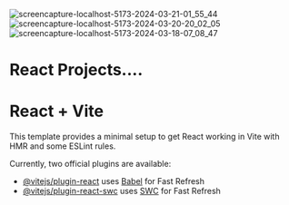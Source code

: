 ![screencapture-localhost-5173-2024-03-21-01_55_44](https://github.com/kashifjhanjaria/React-Project-Series-..-Season-One/assets/35094497/7824450f-0d60-4bb9-88f0-88ccb10285cd)
![screencapture-localhost-5173-2024-03-20-20_02_05](https://github.com/kashifjhanjaria/React-Project-Series-..-Season-One/assets/35094497/7f08953f-9dd6-43e6-83e1-1ed7dced3209)
![screencapture-localhost-5173-2024-03-18-07_08_47](https://github.com/kashifjhanjaria/React-Project-Series-..-Season-One/assets/35094497/493b7aac-21c5-4b05-a776-c71e40458d25)
# React Projects....
# React + Vite

This template provides a minimal setup to get React working in Vite with HMR and some ESLint rules.

Currently, two official plugins are available:

- [@vitejs/plugin-react](https://github.com/vitejs/vite-plugin-react/blob/main/packages/plugin-react/README.md) uses [Babel](https://babeljs.io/) for Fast Refresh
- [@vitejs/plugin-react-swc](https://github.com/vitejs/vite-plugin-react-swc) uses [SWC](https://swc.rs/) for Fast Refresh

